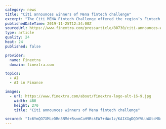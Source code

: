 ```yaml
---
category: news
title: "Citi announces winners of Mena fintech challenge"
excerpt: "The Citi MENA Fintech Challenge offered the region’s Fintech community the opportunity to put ... Wipro and Traydstream’s joint proposal combines Traydstream’s innovative Artificial Intelligence (AI) powered platform for Digital Trade Finance with Wipro’s engineering, integration and global delivery capabilities to deliver an end ..."
publishedDateTime: 2019-11-25T12:34:00Z
sourceUrl: https://www.finextra.com/pressarticle/80730/citi-announces-winners-of-mena-fintech-challenge
type: article
quality: 24
heat: 24
published: false

provider:
  name: Finextra
  domain: finextra.com

topics:
  - AI
  - AI in Finance

images:
  - url: https://www.finextra.com/about/finextra-logo-alt-16-9.jpg
    width: 480
    height: 270
    title: "Citi announces winners of Mena fintech challenge"

secured: "Ic6YmQO7XMLeDRn8NMd+BsvmCaH9RskEW7+dWo1z/KA1XGgDQDYVUuWGtcM8rCkSHfdxE5aVgsoZF+zzTsKRZZx5bF6ibN+qsfhy1pE3RkiWApvhwogDrw/HYsgLfFFNg9uLHUaPyfrUpvng3ygdWKGhtTDJ/gpQ6EUO0Lj9D96vQ6qw1hpnazWjU3p7ULid6PHJ8gKFf20ATTO3HWYFZ8ixpKi5+QpMvFqh5xV00Psb02+gdsa5n5oZutdvTDnaQxki70w6eqFxm4SZstAY0w==;iiwX/TahNPH6wvY4qTEzGQ=="
---
```


